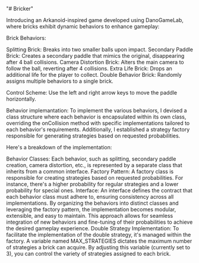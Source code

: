 "# Bricker" 

Introducing an Arkanoid-inspired game developed using DanoGameLab, where bricks exhibit dynamic behaviors to enhance gameplay:

Brick Behaviors:

Splitting Brick: Breaks into two smaller balls upon impact.
Secondary Paddle Brick: Creates a secondary paddle that mimics the original, disappearing after 4 ball collisions.
Camera Distortion Brick: Alters the main camera to follow the ball, reverting after 4 collisions.
Extra Life Brick: Drops an additional life for the player to collect.
Double Behavior Brick: Randomly assigns multiple behaviors to a single brick.

Control Scheme:
Use the left and right arrow keys to move the paddle horizontally.

Behavior implemantation:
To implement the various behaviors, I devised a class structure where each behavior is encapsulated within its own class, overriding the onCollision method with specific implementations tailored to each behavior's requirements. Additionally, I established a strategy factory responsible for generating strategies based on requested probabilities.

Here's a breakdown of the implementation:

Behavior Classes: Each behavior, such as splitting, secondary paddle creation, camera distortion, etc., is represented by a separate class that inherits from a common interface.
Factory Pattern: A factory class is responsible for creating strategies based on requested probabilities. For instance, there's a higher probability for regular strategies and a lower probability for special ones.
Interface: An interface defines the contract that each behavior class must adhere to, ensuring consistency across all implementations.
By organizing the behaviors into distinct classes and leveraging the factory pattern, the implementation becomes modular, extensible, and easy to maintain. This approach allows for seamless integration of new behaviors and fine-tuning of their probabilities to achieve the desired gameplay experience.
Double Strategy Implementation:
To facilitate the implementation of the double strategy, it's managed within the factory. A variable named MAX_STRATEGIES dictates the maximum number of strategies a brick can acquire. By adjusting this variable (currently set to 3), you can control the variety of strategies assigned to each brick.
